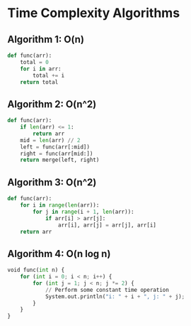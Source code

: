 # Time Complexity Algorithms

## Algorithm 1: O(n)

```python
def func(arr):
    total = 0
    for i in arr:
        total += i
    return total
```

## Algorithm 2: O(n^2)

```python
def func(arr):
    if len(arr) <= 1:
        return arr
    mid = len(arr) // 2
    left = func(arr[:mid])
    right = func(arr[mid:])
    return merge(left, right)
```

## Algorithm 3: O(n^2)

```python
def func(arr):
    for i in range(len(arr)):
        for j in range(i + 1, len(arr)):
            if arr[i] > arr[j]:
                arr[i], arr[j] = arr[j], arr[i]
    return arr
```

## Algorithm 4: O(n log n)

```python
void func(int n) {
    for (int i = 0; i < n; i++) {
        for (int j = 1; j < n; j *= 2) {
            // Perform some constant time operation
            System.out.println("i: " + i + ", j: " + j);
        }
    }
}
```
